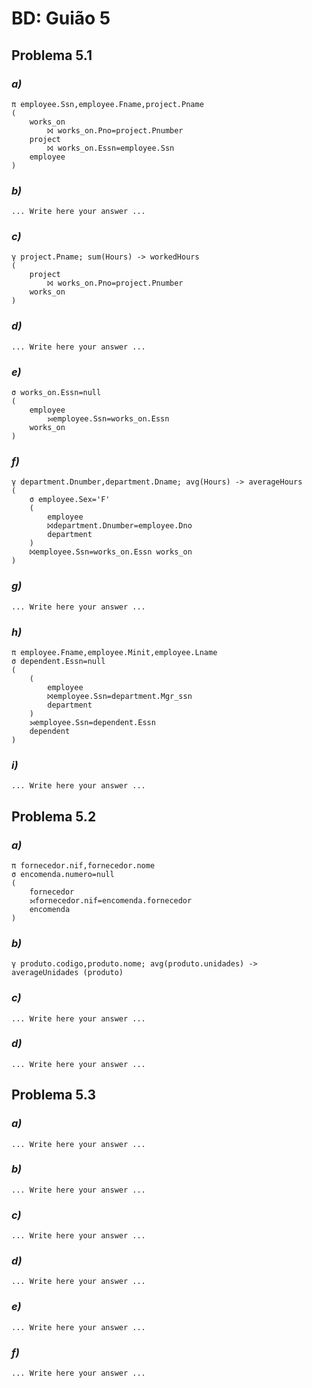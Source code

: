 # BD: Guião 5


## ​Problema 5.1
 
### *a)*

```
π employee.Ssn,employee.Fname,project.Pname
(
    works_on
        ⨝ works_on.Pno=project.Pnumber
    project
        ⨝ works_on.Essn=employee.Ssn 
    employee
)
```


### *b)* 

```
... Write here your answer ...
```


### *c)* 

```
γ project.Pname; sum(Hours) -> workedHours
(
    project 
        ⨝ works_on.Pno=project.Pnumber
    works_on
)
```


### *d)* 

```
... Write here your answer ...
```


### *e)* 

```
σ works_on.Essn=null
(
    employee 
        ⟕employee.Ssn=works_on.Essn 
    works_on
)
```


### *f)* 

```
γ department.Dnumber,department.Dname; avg(Hours) -> averageHours
(
	σ employee.Sex='F'
	(
		employee
		⨝department.Dnumber=employee.Dno
		department
	)
	⨝employee.Ssn=works_on.Essn works_on
)
```


### *g)* 

```
... Write here your answer ...
```


### *h)* 

```
π employee.Fname,employee.Minit,employee.Lname
σ dependent.Essn=null
(
	(
		employee
		⨝employee.Ssn=department.Mgr_ssn
		department
	)
	⟕employee.Ssn=dependent.Essn
	dependent
)
```


### *i)* 

```
... Write here your answer ...
```


## ​Problema 5.2

### *a)*

```
π fornecedor.nif,fornecedor.nome
σ encomenda.numero=null
(
	fornecedor
	⟕fornecedor.nif=encomenda.fornecedor
	encomenda
)
```

### *b)* 

```
γ produto.codigo,produto.nome; avg(produto.unidades) -> averageUnidades (produto)

```


### *c)* 

```
... Write here your answer ...
```


### *d)* 

```
... Write here your answer ...
```


## ​Problema 5.3

### *a)*

```
... Write here your answer ...
```

### *b)* 

```
... Write here your answer ...
```


### *c)* 

```
... Write here your answer ...
```


### *d)* 

```
... Write here your answer ...
```

### *e)* 

```
... Write here your answer ...
```

### *f)* 

```
... Write here your answer ...
```
